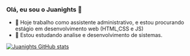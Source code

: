 ### Olá, eu sou o Juanights 👋


- 🔭 Hoje trabalho como assistente administrativo, e estou procurando estágio em desenvolvimento web (HTML,CSS e JS)
- 🌱 Estou estudando analise e desenvolvimento de sistemas.


[![Juanights GitHub stats](https://github-readme-stats.vercel.app/api?username=juanights&show_icons=true&theme=tokyonight)](https://github.com/juanights/github-readme-stats)
